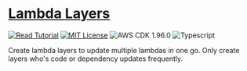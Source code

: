 # [Lambda Layers](https://apoorv.blog/lambda-layers-cdk/)

[![Read Tutorial](https://badgen.now.sh/badge/Read/Tutorial/purple)](https://apoorv.blog/lambda-layers-cdk/)
[![MIT License](https://badgen.now.sh/badge/License/MIT/blue)](https://github.com/apoorvmote/cdk-examples/blob/master/License.md)
![AWS CDK 1.96.0](https://badgen.net/badge/aws-cdk/1.96.0/yellow)
![Typescript](https://badgen.net/badge/icon/typescript?icon=typescript&label)

Create lambda layers to update multiple lambdas in one go. Only create layers who's code or dependency updates frequently.